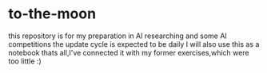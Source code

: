 # to-the-moon
this repository is for my preparation in AI researching and some AI competitions
the update cycle is expected to be daily
I will also use this as a notebook
thats all,I've connected it with my former exercises,which were too little
:)
